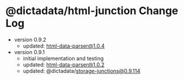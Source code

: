 # @dictadata/html-junction Change Log

- version 0.9.2
  - updated: html-data-parser@1.0.4
- version 0.9.1
  - initial implementation and testing
  - updated: html-data-parser@1.0.2
  - updated: @dictadata/storage-junctions@0.9.114

